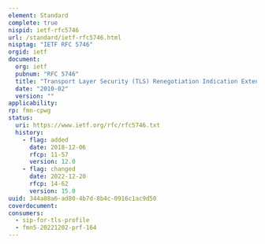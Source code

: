 ```yaml
---
element: Standard
complete: true
nispid: ietf-rfc5746
url: /standard/ietf-rfc5746.html
nisptag: "IETF RFC 5746"
orgid: ietf
document:
  org: ietf
  pubnum: "RFC 5746"
  title: "Transport Layer Security (TLS) Renegotiation Indication Extension"
  date: "2010-02"
  version: ""
applicability:
rp: fmn-cpwg
status:
  uri: https://www.ietf.org/rfc/rfc5746.txt
  history: 
    - flag: added
      date: 2018-12-06
      rfcp: 11-57
      version: 12.0
    - flag: changed
      date: 2022-12-20
      rfcp: 14-62
      version: 15.0
uuid: 344a88a6-ad80-4b7d-8b4c-0916c1ac9d50
coverdocument:
consumers:
  - sip-for-tls-profile
  - fmn5-20221202-prf-164
---
```


